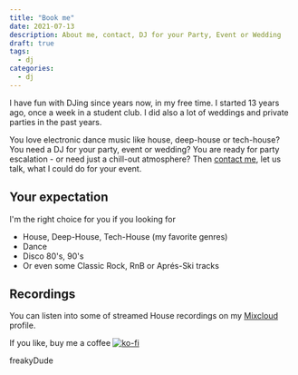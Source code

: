 ```yaml
---
title: "Book me"
date: 2021-07-13
description: About me, contact, DJ for your Party, Event or Wedding
draft: true
tags:
  - dj
categories:
  - dj
---
```


I have fun with DJing since years now, in my free time. I started 13 years ago, once a week in a student club. I did also a lot of weddings and private parties in the past years.

You love electronic dance music like house, deep-house or tech-house? You need a DJ for your party, event or wedding? You are ready for party escalation - or need just a chill-out atmosphere? Then [contact me](mailto:dj@freakydu.de), let us talk, what I could do for your event.

## Your expectation

I'm the right choice for you if you looking for

- House, Deep-House, Tech-House (my favorite genres)
- Dance
- Disco 80's, 90's
- Or even some Classic Rock, RnB or Aprés-Ski tracks

## Recordings

You can listen into some of streamed House recordings on my [Mixcloud](https://www.mixcloud.com/freakydude/) profile.

If you like, buy me a coffee [![ko-fi](https://ko-fi.com/img/githubbutton_sm.svg)](https://ko-fi.com/F2F7GC8PC)

freakyDude
